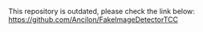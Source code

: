 This repository is outdated, please check the link below:
https://github.com/Ancilon/FakeImageDetectorTCC
